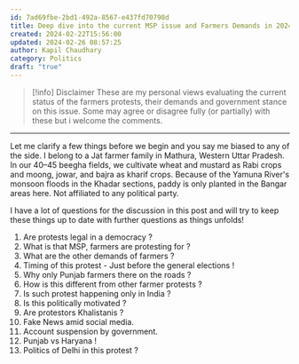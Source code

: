 ```yaml
---
id: 7ad69fbe-2bd1-492a-8567-e437fd70798d
title: Deep dive into the current MSP issue and Farmers Demands in 2024
created: 2024-02-22T15:56:00
updated: 2024-02-26 08:57:25
author: Kapil Chaudhary
category: Politics
draft: "true"
---
```


> [!info] Disclaimer
> These are my personal views evaluating the current status of the farmers protests, their demands and government stance on this issue. Some may agree or disagree fully (or partially) with these but i welcome the comments.


---

Let me clarify a few things before we begin and you say me biased to any of the side. I belong to a Jat farmer family in Mathura, Western Uttar Pradesh.  In our 40–45 beegha fields, we cultivate wheat and mustard as Rabi crops and moong, jowar, and bajra as kharif crops. Because of the Yamuna River's monsoon floods in the Khadar sections, paddy is only planted in the Bangar areas here. Not affiliated to any political party. 

I have a lot of questions for the discussion in this post and will try to keep these things up to date with further questions as things unfolds!

 1. Are protests legal in a democracy ? 
 2. What is that MSP, farmers are protesting for ?
 3. What are the other demands of farmers ?
 4. Timing of this protest - Just before the general elections ! 
 5. Why only Punjab farmers there on the roads ?
 6. How is this different from other farmer protests ?
 7. Is such protest happening only in India ?
 8. Is this politically motivated ?
 9. Are protestors Khalistanis ?
 10. Fake News amid social media.
 11. Account suspension by government.
 12. Punjab vs Haryana !
 13. Politics of Delhi in this protest ?